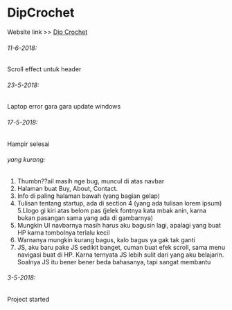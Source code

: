 # DipCrochet

Website link >> [Dip Crochet](https://lilgiant347.github.io/MyWebsite/Index.html)


###### 11-6-2018:
Scroll effect untuk header

###### 23-5-2018:
Laptop error gara gara update windows

###### 17-5-2018:
Hampir selesai

###### yang kurang:
1. Thumbn??ail masih nge bug, muncul di atas navbar
2. Halaman buat Buy, About, Contact.
3. Info di paling halaman bawah (yang bagian gelap)
4. Tulisan tentang startup, ada di section 4 (yang ada tulisan lorem ipsum)
5.Llogo gi kiri atas belom pas (jelek fontnya kata mbak anin, karna bukan pasangan sama yang ada di gambarnya)
6. Mungkin UI navbarnya masih harus aku bagusin lagi, apalagi yang buat HP karna tombolnya terlalu kecil
7. Warnanya mungkin kurang bagus, kalo bagus ya gak tak ganti
8. JS, aku baru pake JS sedikit banget, cuman buat efek scroll, sama menu navigasi buat di HP. Karna ternyata JS lebih sulit dari yang aku belajarin. Soalnya JS itu bener bener beda bahasanya, tapi sangat membantu

###### 3-5-2018:
Project started